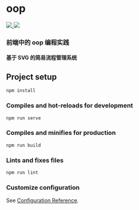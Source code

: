 # oop

<a href="https://app.travis-ci.com/github/fish-uncle/oop">
<img src="https://app.travis-ci.com/fish-uncle/oop.svg?branch=master&status=created">
</a>
<a href="LICENSE">
<img src="https://img.shields.io/badge/License-MIT-yellow.svg">
</a>


### 前端中的 oop 编程实践

#### 基于 SVG 的简易流程管理系统

## Project setup

```
npm install
```

### Compiles and hot-reloads for development

```
npm run serve
```

### Compiles and minifies for production

```
npm run build
```

### Lints and fixes files

```
npm run lint
```

### Customize configuration

See [Configuration Reference](https://cli.vuejs.org/config/).
